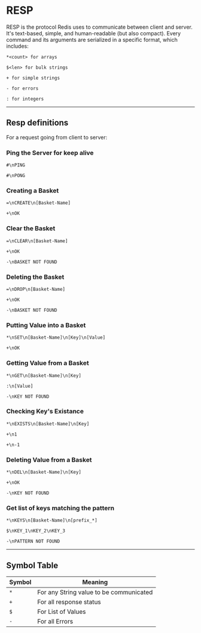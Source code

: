 # RESP 

RESP is the protocol Redis uses to communicate between client and server. It's text-based, simple, and human-readable (but also compact).
Every command and its arguments are serialized in a specific format, which includes:
```
*<count> for arrays

$<len> for bulk strings

+ for simple strings

- for errors

: for integers
```


---

## Resp definitions

For a request going from client to server:


### Ping the Server for keep alive
`#\nPING`

`#\nPONG`

### Creating a Basket
`=\nCREATE\n[Basket-Name]`

`+\nOK`

### Clear the Basket
`=\nCLEAR\n[Basket-Name]`

`+\nOK`

`-\nBASKET NOT FOUND`

### Deleting the Basket
`=\nDROP\n[Basket-Name]`

`+\nOK`

`-\nBASKET NOT FOUND`

### Putting Value into a Basket
`*\nSET\n[Basket-Name]\n[Key]\n[Value]`

`+\nOK`

### Getting Value from a Basket
`*\nGET\n[Basket-Name]\n[Key]`

`:\n[Value]`

`-\nKEY NOT FOUND`

### Checking Key's Existance
`*\nEXISTS\n[Basket-Name]\n[Key]`

`+\n1`

`+\n-1`

### Deleting Value from a Basket
`*\nDEL\n[Basket-Name]\n[Key]`

`+\nOK`

`-\nKEY NOT FOUND`

### Get list of keys matching the pattern
`*\nKEYS\n[Basket-Name]\n[prefix_*]`

`$\nKEY_1\nKEY_2\nKEY_3`

`-\nPATTERN NOT FOUND`

---

## Symbol Table

| Symbol    | Meaning |
| -------- | ------- |
| `*`  | For any String value to be communicated  |
| `+` | For all response status     |
| `$`    | For List of Values    |
| `-`    | For all Errors    |
